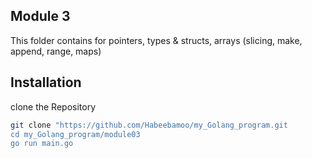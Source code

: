 ## Module 3

This folder contains for pointers, types & structs,  arrays (slicing, make, append, range, maps)

## Installation
clone the Repository

``` bash 
git clone "https://github.com/Habeebamoo/my_Golang_program.git 
cd my_Golang_program/module03
go run main.go